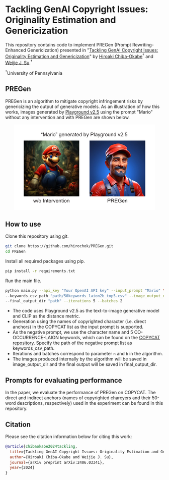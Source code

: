 # Tackling GenAI Copyright Issues: Originality Estimation and Genericization

This repository contains code to implement PREGen (Prompt Rewriting-Enhanced Genericization) presented in "[Tackling GenAI Copyright Issues: Originality Estimation and Genericization](https://arxiv.org/abs/2406.03341)" by [Hiroaki Chiba-Okabe](https://hirochok.github.io/)<sup>†</sup> and [Weijie J. Su](http://stat.wharton.upenn.edu/~suw/).<sup>†</sup>

<sup>†</sup>University of Pennsylvania

## PREGen

PREGen is an algorithm to mitigate copyright infringement risks by genericizing the output of generative models. As an illustration of how this works, images generated by [Playground v2.5](https://huggingface.co/playgroundai/playground-v2.5-1024px-aesthetic) using the prompt "Mario" without any intervention and with PREGen are shown below.

<p align="center">
  <img src="asset/mario_sample.png" alt="Example Image" width="450"/>
</p>

## How to use

Clone this repository using git.

```bash
git clone https://github.com/hirochok/PREGen.git
cd PREGen
```

Install all required packages using pip.

```bash
pip install -r requirements.txt
```

Run the main file.

```bash
python main.py --api_key "Your OpenAI API key" --input_prompt "Mario" \
--keywords_csv_path "path/50keywords_laion2b_top5.csv" --image_output_dir "path" \
--final_output_dir "path" --iterations 5 --batches 2
```

* The code uses Playground v2.5 as the text-to-image generative model and CLIP as the distance metric.
* Generation using the names of copyrighted character (i.e. direct anchors) in the COPYCAT list as the input prompt is supported.
* As the negative prompt, we use the character name and 5 CO-OCCURRENCE-LAION keywords, which can be found on the [COPYCAT repository](https://github.com/princeton-nlp/CopyCat). Specify the path of the negative prompt list as keywords_csv_path.
* Iterations and batches correspond to parameter `n` and `b` in the algorithm.
* The images produced internally by the algorithm will be saved in image_output_dir and the final output will be saved in final_output_dir.

## Prompts for evaluating performance

In the paper, we evaluate the performance of PREGen on COPYCAT. The direct and indirect anchors (names of copyrighted charcyers and their 50-word descriptions, respectively) used in the experiment can be found in this repository. 

## Citation

Please see the citation information below for citing this work:

```bibtex
@article{chibaokabe2024tackling,
  title={Tackling GenAI Copyright Issues: Originality Estimation and Genericization},
  author={Hiroaki Chiba-Okabe and Weijie J. Su},
  journal={arXiv preprint arXiv:2406.03341},
  year={2024}
}
